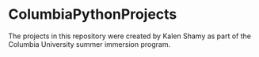 # ColumbiaPythonProjects

The projects in this repository were created by Kalen Shamy as part of the Columbia University summer immersion program.
